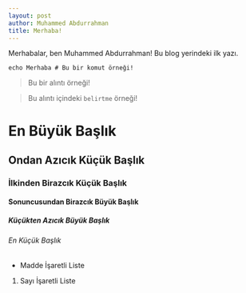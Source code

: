 ```yaml
---
layout: post
author: Muhammed Abdurrahman
title: Merhaba!
---
```

Merhabalar, ben Muhammed Abdurrahman! Bu blog yerindeki ilk yazı.
```
echo Merhaba # Bu bir komut örneği!
```
> Bu bir alıntı örneği!

> Bu alıntı içindeki  `belirtme` örneği! 

# En Büyük Başlık
## Ondan Azıcık Küçük Başlık
### İlkinden Birazcık Küçük Başlık
#### Sonuncusundan Birazcık Büyük Başlık
##### Küçükten Azıcık Büyük Başlık
###### En Küçük Başlık


* Madde İşaretli Liste

1. Sayı İşaretli Liste
